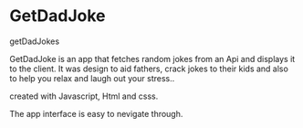 # GetDadJoke
getDadJokes

GetDadJoke is an app that fetches random jokes from an Api and displays it to the client. 
It was design to aid fathers, crack jokes to their kids and also to help you relax and laugh out your stress..

created with Javascript, Html and csss.

The app interface is easy to nevigate through.
